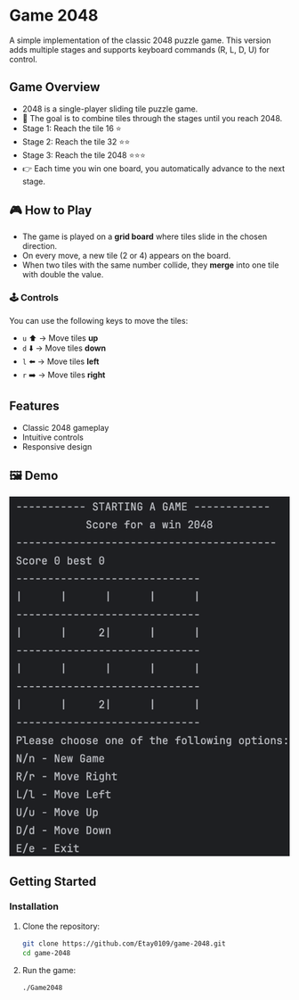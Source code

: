 # Game 2048

A simple implementation of the classic 2048 puzzle game.
This version adds multiple stages and supports keyboard commands (R, L, D, U) for control.

## Game Overview

- 2048 is a single-player sliding tile puzzle game.
- 🎯 The goal is to combine tiles through the stages until you reach 2048.
- Stage 1: Reach the tile 16 ⭐
- Stage 2: Reach the tile 32 ⭐⭐ 
- Stage 3: Reach the tile 2048 ⭐⭐⭐
- 👉 Each time you win one board, you automatically advance to the next stage.

## 🎮 How to Play

- The game is played on a **grid board** where tiles slide in the chosen direction.  
- On every move, a new tile (2 or 4) appears on the board.  
- When two tiles with the same number collide, they **merge** into one tile with double the value.  

### 🕹️ Controls

You can use the following keys to move the tiles:
- `u` ⬆️ → Move tiles **up**
- `d` ⬇️ → Move tiles **down**
- `l` ⬅️ → Move tiles **left**
- `r` ➡️ → Move tiles **right**

## Features

- Classic 2048 gameplay
- Intuitive controls
- Responsive design

## 🖼️ Demo

![Game Demo](screenShot.png)

## Getting Started


### Installation

1. Clone the repository:
    ```bash
    git clone https://github.com/Etay0109/game-2048.git
    cd game-2048
    ```
2. Run the game:
    ```bash
    ./Game2048
    ```
